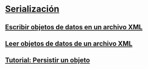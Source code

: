 # [Serialización](index.md)
## [Escribir objetos de datos en un archivo XML](how-to-write-object-data-to-an-xml-file.md)
## [Leer objetos de datos de un archivo XML](how-to-read-object-data-from-an-xml-file.md)
## [Tutorial: Persistir un objeto](walkthrough-persisting-an-object-in-visual-studio.md)

